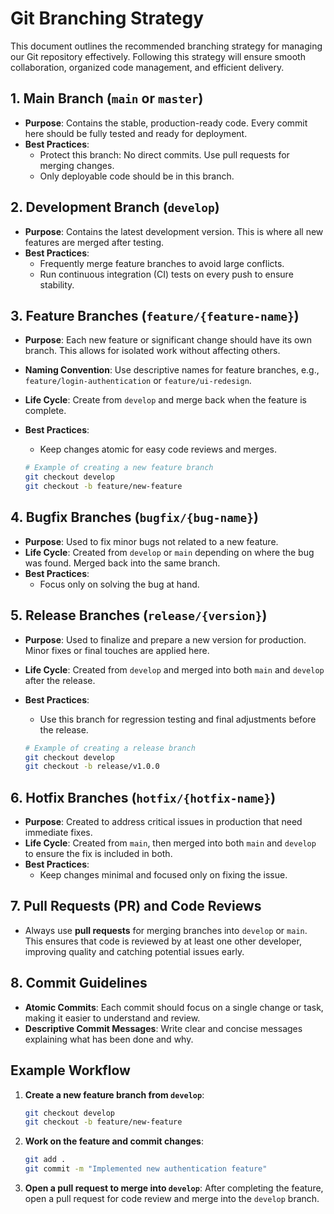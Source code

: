 # Git Branching Strategy

This document outlines the recommended branching strategy for managing our Git repository effectively. Following this strategy will ensure smooth collaboration, organized code management, and efficient delivery.

## 1. Main Branch (`main` or `master`)

- **Purpose**: Contains the stable, production-ready code. Every commit here should be fully tested and ready for deployment.
- **Best Practices**:
  - Protect this branch: No direct commits. Use pull requests for merging changes.
  - Only deployable code should be in this branch.

## 2. Development Branch (`develop`)

- **Purpose**: Contains the latest development version. This is where all new features are merged after testing.
- **Best Practices**:
  - Frequently merge feature branches to avoid large conflicts.
  - Run continuous integration (CI) tests on every push to ensure stability.

## 3. Feature Branches (`feature/{feature-name}`)

- **Purpose**: Each new feature or significant change should have its own branch. This allows for isolated work without affecting others.
- **Naming Convention**: Use descriptive names for feature branches, e.g., `feature/login-authentication` or `feature/ui-redesign`.
- **Life Cycle**: Create from `develop` and merge back when the feature is complete.
- **Best Practices**:
  - Keep changes atomic for easy code reviews and merges.
  
  ```bash
  # Example of creating a new feature branch
  git checkout develop
  git checkout -b feature/new-feature
  ```

## 4. Bugfix Branches (`bugfix/{bug-name}`)

- **Purpose**: Used to fix minor bugs not related to a new feature.
- **Life Cycle**: Created from `develop` or `main` depending on where the bug was found. Merged back into the same branch.
- **Best Practices**:
  - Focus only on solving the bug at hand.

## 5. Release Branches (`release/{version}`)

- **Purpose**: Used to finalize and prepare a new version for production. Minor fixes or final touches are applied here.
- **Life Cycle**: Created from `develop` and merged into both `main` and `develop` after the release.
- **Best Practices**:
  - Use this branch for regression testing and final adjustments before the release.
  
  ```bash
  # Example of creating a release branch
  git checkout develop
  git checkout -b release/v1.0.0
  ```

## 6. Hotfix Branches (`hotfix/{hotfix-name}`)

- **Purpose**: Created to address critical issues in production that need immediate fixes.
- **Life Cycle**: Created from `main`, then merged into both `main` and `develop` to ensure the fix is included in both.
- **Best Practices**:
  - Keep changes minimal and focused only on fixing the issue.

## 7. Pull Requests (PR) and Code Reviews

- Always use **pull requests** for merging branches into `develop` or `main`. This ensures that code is reviewed by at least one other developer, improving quality and catching potential issues early.

## 8. Commit Guidelines

- **Atomic Commits**: Each commit should focus on a single change or task, making it easier to understand and review.
- **Descriptive Commit Messages**: Write clear and concise messages explaining what has been done and why.

## Example Workflow

1. **Create a new feature branch from `develop`**:
    ```bash
    git checkout develop
    git checkout -b feature/new-feature
    ```

2. **Work on the feature and commit changes**:
    ```bash
    git add .
    git commit -m "Implemented new authentication feature"
    ```

3. **Open a pull request to merge into `develop`**:
    After completing the feature, open a pull request for code review and merge into the `develop` branch.
